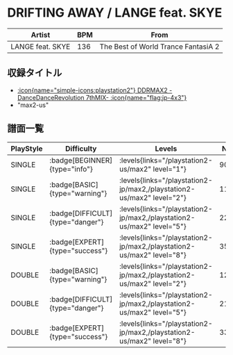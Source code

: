# DRIFTING AWAY / LANGE feat. SKYE

|Artist|BPM|From|
|------|---|----|
|LANGE feat. SKYE|136|The Best of World Trance FantasiA 2|

## 収録タイトル

- [:icon{name="simple-icons:playstation2"} DDRMAX2 -DanceDanceRevolution 7thMIX- :icon{name="flag:jp-4x3"}](/playstation2-jp/max2)
- "max2-us"

## 譜面一覧

|PlayStyle|Difficulty|Levels|Notes|Movie|
|---------|----------|------|-----|-----|
|SINGLE| :badge[BEGINNER]{type="info"}| :levels{links="/playstation2-us/max2" level="1"}|90/0||
|SINGLE| :badge[BASIC]{type="warning"}| :levels{links="/playstation2-jp/max2,/playstation2-us/max2" level="2"}|114/4||
|SINGLE| :badge[DIFFICULT]{type="danger"}| :levels{links="/playstation2-jp/max2,/playstation2-us/max2" level="5"}|227/8||
|SINGLE| :badge[EXPERT]{type="success"}| :levels{links="/playstation2-jp/max2,/playstation2-us/max2" level="8"}|356/7||
|DOUBLE| :badge[BASIC]{type="warning"}| :levels{links="/playstation2-jp/max2,/playstation2-us/max2" level="2"}|124/7||
|DOUBLE| :badge[DIFFICULT]{type="danger"}| :levels{links="/playstation2-jp/max2,/playstation2-us/max2" level="5"}|216/8||
|DOUBLE| :badge[EXPERT]{type="success"}| :levels{links="/playstation2-jp/max2,/playstation2-us/max2" level="8"}|338/13||
